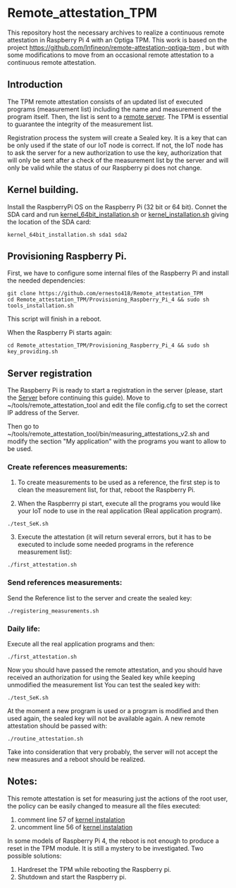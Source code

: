 # Remote_attestation_TPM

This repository host the necessary archives to realize a continuous remote attestation in Raspberry Pi 4 with an Optiga TPM. This work is based on the project https://github.com/Infineon/remote-attestation-optiga-tpm , but with some modifications to move from an occasional remote attestation to a continuous remote attestation.

## Introduction

The TPM remote attestation consists of an updated list of executed programs (measurement list) including the name and measurement of the program itself. Then, the list is sent to a [remote server](https://github.com/ernesto418/Remote_attestation_server). The TPM is essential to guarantee the integrity of the measurement list.

Registration process the system will create a Sealed key. It is a key that can be only used if the state of our IoT node is correct. If not, the IoT node has to ask the server for a new authorization to use the key, authorization that will only be sent after a check of the measurement list by the server and will only be valid while the status of our Raspberry pi does not change.

## Kernel building.

Install the RaspberryPi OS on the Raspberry Pi (32 bit or 64 bit). Connet the SDA card and run [kernel_64bit_installation.sh](https://github.com/ernesto418/Remote_attestation_TPM/blob/main/Kernel_building/kernel_64bit_installation.sh) or [kernel_installation.sh](https://github.com/ernesto418/Remote_attestation_TPM/blob/main/Kernel_building/kernel_installation.sh) giving the location of the SDA card:

```
kernel_64bit_installation.sh sda1 sda2
```

## Provisioning Raspberry Pi.


First, we have to configure some internal files of the Raspberry Pi and install the needed dependencies:

```
git clone https://github.com/ernesto418/Remote_attestation_TPM
cd Remote_attestation_TPM/Provisioning_Raspberry_Pi_4 && sudo sh tools_installation.sh

```

This script will finish in a reboot.

When the Raspberry Pi starts again:

```
cd Remote_attestation_TPM/Provisioning_Raspberry_Pi_4 && sudo sh key_providing.sh
```

## Server registration

The Raspberry Pi is ready to start a registration in the server (please, start the [Server](https://github.com/ernesto418/Remote_attestation_server) before continuing this guide).
Move to ~/tools/remote_attestation_tool and edit the file config.cfg to set the correct IP address of the Server. 

Then go to ~/tools/remote_attestation_tool/bin/measuring_attestations_v2.sh and modify the section  "My application" with the programs you want to allow to be used.

### Create references measurements:

1. To create measurements to be used as a reference, the first step is to clean the measurement list, for that, reboot the Raspberry Pi.

2. When the Raspberrry pi start, execute all the programs you would like your IoT node to use in the real application (Real application program).

```
./test_SeK.sh
```


3. Execute the attestation (it will return several errors, but it has to be executed to include some needed programs in the reference measurement list):

```
./first_attestation.sh
```

### Send references measurements:

Send the Reference list to the server and create the sealed key:

```
./registering_measurements.sh
```

### Daily life:

Execute all the real application programs and then:

```
./first_attestation.sh
```
Now you should have passed the remote attestation, and you should have received an authorization for using the Sealed key while keeping unmodified the measurement list
You can test the sealed key with:

```
./test_SeK.sh
```

At the moment a new program is used or a program is modified and then used again, the sealed key will not be available again. A new remote attestation should be passed with:

```
./routine_attestation.sh
```

Take into consideration that very probably, the server will not accept the new measures and a reboot should be realized.

## Notes:

This remote attestation is set for measuring just the actions of the root user, the policy can be easily changed to measure all the files executed:

1. comment line 57 of [kernel instalation](https://github.com/ernesto418/Remote_attestation_TPM/blob/V1/Kernel_building/kernel_64bit_installation.sh)
2. uncomment line 56 of [kernel instalation](https://github.com/ernesto418/Remote_attestation_TPM/blob/V1/Kernel_building/kernel_64bit_installation.sh)

In some models of Raspberry Pi 4, the reboot is not enough to produce a reset in the TPM module. It is still a mystery to be investigated. Two possible solutions:
1. Hardreset the TPM while rebooting the Raspberry pi.
2. Shutdown and start the Raspberry pi.
